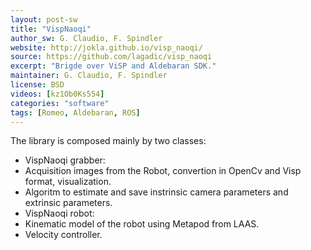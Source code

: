 ```yaml
---
layout: post-sw
title: "VispNaoqi"
author_sw: G. Claudio, F. Spindler
website: http://jokla.github.io/visp_naoqi/
source: https://github.com/lagadic/visp_naoqi
excerpt: "Brigde over ViSP and Aldebaran SDK."
maintainer: G. Claudio, F. Spindler 
license: BSD
videos: [kz1Ob0Ks554]
categories: "software"
tags: [Romeo, Aldebaran, ROS]
---
```

The library is composed mainly by two classes:
* VispNaoqi grabber:
 * Acquisition images from the Robot, convertion in OpenCv and Visp format, visualization.
 * Algoritm to estimate and save instrinsic camera parameters and extrinsic parameters.
* VispNaoqi robot:
 * Kinematic model of the robot using  Metapod from LAAS.
 * Velocity controller.
